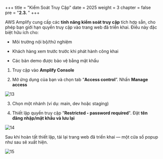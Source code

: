 +++
title = "Kiểm Soát Truy Cập"
date = 2025
weight = 3
chapter = false
pre = "<b>2.3. </b>"
+++

AWS Amplify cung cấp các **tính năng kiểm soát truy cập** tích hợp sẵn, cho phép bạn giới hạn quyền truy cập vào trang web đã triển khai. Điều này đặc biệt hữu ích cho:

* Môi trường nội bộ/thử nghiệm

* Khách hàng xem trước trước khi phát hành công khai

* Các bản demo được bảo vệ bằng mật khẩu

1. Truy cập vào **Amplify Console**

2. Mở ứng dụng của bạn và chọn tab “**Access control**”. Nhấn **Manage access**

![13](../../../images/1/13.png)

3. Chọn một nhánh (ví dụ: main, dev hoặc staging)

4. Thiết lập quyền truy cập "**Restricted - password required**". Đặt **tên đăng nhập/mật khẩu và lưu lại**

![14](../../../images/1/14.png)

Sau khi hoàn tất thiết lập, tải lại trang web đã triển khai — một cửa sổ popup như sau sẽ xuất hiện.

![15](../../../images/1/15.png)